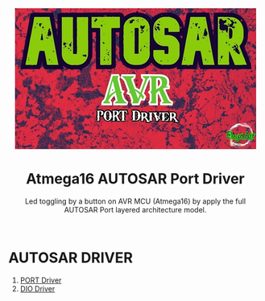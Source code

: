 <div align="center">

  <img src="images/logo_1.1.JPG.jpg" alt="logo" width="auto" height="auto" />
  <h1>Atmega16 AUTOSAR Port Driver</h1>
  
  <p>
    Led toggling by a button on AVR MCU (Atmega16) by apply the full AUTOSAR Port layered architecture model.
  </p>
  
</div>
<br />

<!-- AUTOSAR DRIVER -->
# AUTOSAR DRIVER

1. [PORT Driver](PORT-Driver)
2. [DIO Driver](DIO-Driver)
